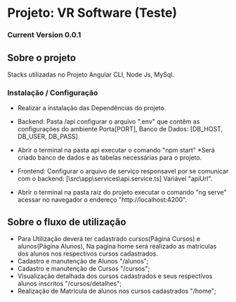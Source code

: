 # Projeto: VR Software (Teste)
### Current Version 0.0.1

## Sobre o projeto
Stacks utilizadas no Projeto Angular CLI, Node Js, MySql.

### Instalação / Configuração

- Realizar a instalação das Dependências do projeto.
- Backend: Pasta /api configurar o arquivo ".env" que contêm as configurações do ambiente Porta[PORT], Banco de Dados: [DB_HOST, DB_USER, DB_PASS]
- Abrir o terminal na pasta api executar o comando "npm start" *Será criado banco de dados e as tabelas necessárias para o projeto.

- Frontend: Configurar o arquivo de serviço responsavel por se comunicar com o backend: [\src\app\services\api.service.ts] Variável "apiUrl".
- Abrir o terminal na pasta raiz do projeto executar o comando "ng serve" acessar no navegador o endereço "http://localhost:4200".

## Sobre o fluxo de utilização 

- Para Utilização deverá ter cadastrado cursos(Página Cursos) e alunos(Página Alunos), Na pagina home será realizado as matriculas dos alunos nos respectivos cursos cadastrados.  
- Cadastro e manutenção de Alunos  "/alunos";
- Cadastro e manutenção de Cursos  "/cursos";
- Visualização detalhada dos cursos cadastrados e seus respectivos alunos inscritos "/cursos/detalhes";
- Realização de Matricula de alunos nos cursos cadastrados "/home";
